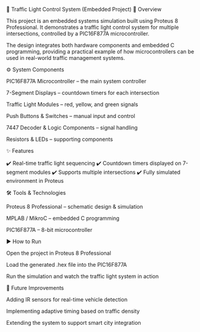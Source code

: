 🚦 Traffic Light Control System (Embedded Project)
📌 Overview

This project is an embedded systems simulation built using Proteus 8 Professional.
It demonstrates a traffic light control system for multiple intersections, controlled by a PIC16F877A microcontroller.

The design integrates both hardware components and embedded C programming, providing a practical example of how microcontrollers can be used in real-world traffic management systems.

⚙️ System Components

PIC16F877A Microcontroller – the main system controller

7-Segment Displays – countdown timers for each intersection

Traffic Light Modules – red, yellow, and green signals

Push Buttons & Switches – manual input and control

7447 Decoder & Logic Components – signal handling

Resistors & LEDs – supporting components

✨ Features

✔️ Real-time traffic light sequencing
✔️ Countdown timers displayed on 7-segment modules
✔️ Supports multiple intersections
✔️ Fully simulated environment in Proteus

🛠️ Tools & Technologies

Proteus 8 Professional – schematic design & simulation

MPLAB / MikroC – embedded C programming

PIC16F877A – 8-bit microcontroller

▶️ How to Run

Open the project in Proteus 8 Professional

Load the generated .hex file into the PIC16F877A

Run the simulation and watch the traffic light system in action

🚀 Future Improvements

Adding IR sensors for real-time vehicle detection

Implementing adaptive timing based on traffic density

Extending the system to support smart city integration
